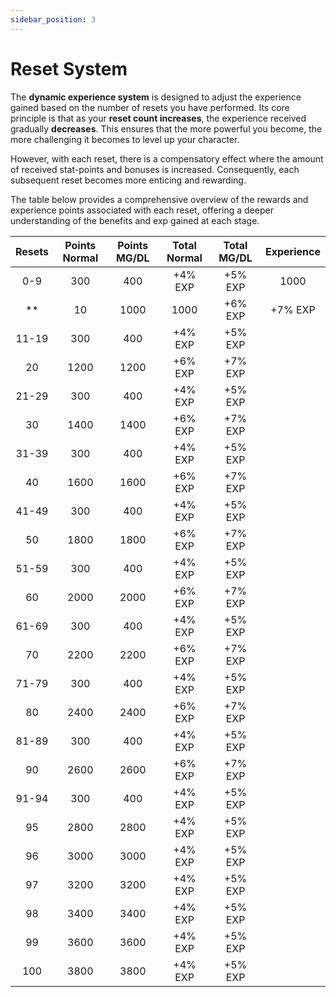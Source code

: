 ```yaml
---
sidebar_position: 3
---
```


# Reset System

The **dynamic experience system** is designed to adjust the experience gained based on the number of resets you have performed. Its core principle is that as your **reset count increases**, the experience received gradually **decreases**. This ensures that the more powerful you become, the more challenging it becomes to level up your character.

However, with each reset, there is a compensatory effect where the amount of received stat-points and bonuses is increased. Consequently, each subsequent reset becomes more enticing and rewarding.

The table below provides a comprehensive overview of the rewards and experience points associated with each reset, offering a deeper understanding of the benefits and exp gained at each stage.

| Resets | Points Normal | Points MG/DL | Total Normal | Total MG/DL | Experience |
| :----: | :-----------: | :----------: | :----------: | :---------: | :--------: |
|  0-9   |      300      |     400      |   +4% EXP    |   +5% EXP   |    1000    |
**|   10   |     1000      |     1000     |   +6% EXP    |   +7% EXP   |            |**
| 11-19  |      300      |     400      |   +4% EXP    |   +5% EXP   |            |
|   20   |     1200      |     1200     |   +6% EXP    |   +7% EXP   |            |
| 21-29  |      300      |     400      |   +4% EXP    |   +5% EXP   |            |
|   30   |     1400      |     1400     |   +6% EXP    |   +7% EXP   |            |
| 31-39  |      300      |     400      |   +4% EXP    |   +5% EXP   |            |
|   40   |     1600      |     1600     |   +6% EXP    |   +7% EXP   |            |
| 41-49  |      300      |     400      |   +4% EXP    |   +5% EXP   |            |
|   50   |     1800      |     1800     |   +6% EXP    |   +7% EXP   |            |
| 51-59  |      300      |     400      |   +4% EXP    |   +5% EXP   |            |
|   60   |     2000      |     2000     |   +6% EXP    |   +7% EXP   |            |
| 61-69  |      300      |     400      |   +4% EXP    |   +5% EXP   |            |
|   70   |     2200      |     2200     |   +6% EXP    |   +7% EXP   |            |
| 71-79  |      300      |     400      |   +4% EXP    |   +5% EXP   |            |
|   80   |     2400      |     2400     |   +6% EXP    |   +7% EXP   |            |
| 81-89  |      300      |     400      |   +4% EXP    |   +5% EXP   |            |
|   90   |     2600      |     2600     |   +6% EXP    |   +7% EXP   |            |
| 91-94  |      300      |     400      |   +4% EXP    |   +5% EXP   |            |
|   95   |     2800      |     2800     |   +4% EXP    |   +5% EXP   |            |
|   96   |     3000      |     3000     |   +4% EXP    |   +5% EXP   |            |
|   97   |     3200      |     3200     |   +4% EXP    |   +5% EXP   |            |
|   98   |     3400      |     3400     |   +4% EXP    |   +5% EXP   |            |
|   99   |     3600      |     3600     |   +4% EXP    |   +5% EXP   |            |
|  100   |     3800      |     3800     |   +4% EXP    |   +5% EXP   |            |
